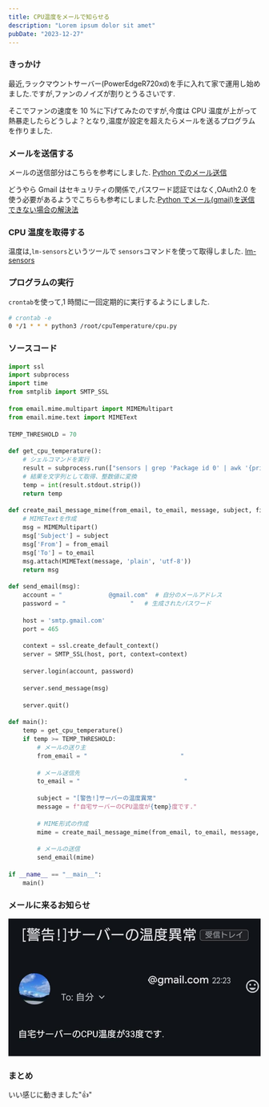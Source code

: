 ```yaml
---
title: CPU温度をメールで知らせる
description: "Lorem ipsum dolor sit amet"
pubDate: "2023-12-27"
---
```


### きっかけ

最近,ラックマウントサーバー(PowerEdgeR720xd)を手に入れて家で運用し始めました.ですが,ファンのノイズが割りとうるさいです.

そこでファンの速度を 10 %に下げてみたのですが,今度は CPU 温度が上がって熱暴走したらどうしよ？となり,温度が設定を超えたらメールを送るプログラムを作りました.

### メールを送信する

メールの送信部分はこちらを参考にしました. [Python でのメール送信](https://zenn.dev/shimakaze_soft/articles/9601818a95309c)

どうやら Gmail はセキュリティの関係で,パスワード認証ではなく,OAuth2.0 を使う必要があるようでこちらも参考にしました.[Python でメール(gmail)を送信できない場合の解決法](https://www.gocca.work/python-mailerror/)

### CPU 温度を取得する

温度は,`lm-sensors`というツールで `sensors`コマンドを使って取得しました.
[lm-sensors](https://kaworu.jpn.org/ubuntu/lm-sensors)

### プログラムの実行

`crontab`を使って,1 時間に一回定期的に実行するようにしました.

```bash
# crontab -e
0 */1 * * * python3 /root/cpuTemperature/cpu.py
```

### ソースコード

```python
import ssl
import subprocess
import time
from smtplib import SMTP_SSL

from email.mime.multipart import MIMEMultipart
from email.mime.text import MIMEText

TEMP_THRESHOLD = 70

def get_cpu_temperature():
    # シェルコマンドを実行
    result = subprocess.run(["sensors | grep 'Package id 0' | awk '{print $4}' | cut -c 2-3"], stdout=subprocess.PIPE, shell=True)
    # 結果を文字列として取得、整数値に変換
    temp = int(result.stdout.strip())
    return temp

def create_mail_message_mime(from_email, to_email, message, subject, filepath=None, filename=""):
    # MIMETextを作成
    msg = MIMEMultipart()
    msg['Subject'] = subject
    msg['From'] = from_email
    msg['To'] = to_email
    msg.attach(MIMEText(message, 'plain', 'utf-8'))
    return msg

def send_email(msg):
    account = "             @gmail.com"  # 自分のメールアドレス
    password = "                  "   # 生成されたパスワード

    host = 'smtp.gmail.com'
    port = 465

    context = ssl.create_default_context()
    server = SMTP_SSL(host, port, context=context)

    server.login(account, password)

    server.send_message(msg)

    server.quit()

def main():
    temp = get_cpu_temperature()
    if temp >= TEMP_THRESHOLD:
        # メールの送り主
        from_email = "                          "

        # メール送信先
        to_email = "                             "

        subject = "[警告!]サーバーの温度異常"
        message = f"自宅サーバーのCPU温度が{temp}度です."

        # MIME形式の作成
        mime = create_mail_message_mime(from_email, to_email, message, subject)

        # メールの送信
        send_email(mime)

if __name__ == "__main__":
    main()
```

### メールに来るお知らせ

<!-- <div align="center">
  <img src="/2023/cpuTemp/mail.jpg" alt="" />
  <p>メールに来るお知らせ(デモ)</p>
</div> -->

![blog placeholder](./mail.jpg)

### まとめ

いい感じに動きました"👍"
